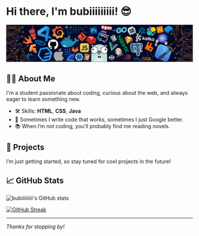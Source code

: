 # Hi there, I'm bubiiiiiiiii! 😎

![Profile Banner](banner.jpg)

## 👨‍🎓 About Me
I'm a student passionate about coding, curious about the web, and always eager to learn something new.

- 🛠️ Skills: **HTML**, **CSS**, **Java**
- 💬 Sometimes I write code that works, sometimes I just Google better.
- 📚 When I’m not coding, you’ll probably find me reading novels.

## 🚀 Projects
I’m just getting started, so stay tuned for cool projects in the future!

## 📈 GitHub Stats

![bubiiiiiiiii's GitHub stats](https://github-readme-stats.vercel.app/api?username=bubiiiiiiiii&show_icons=true&theme=tokyonight)

[![GitHub Streak](https://streak-stats.demolab.com?user=bubiiiiiiiii&theme=tokyonight&hide_border=true)](https://git.io/streak-stats)

---

*Thanks for stopping by!*

